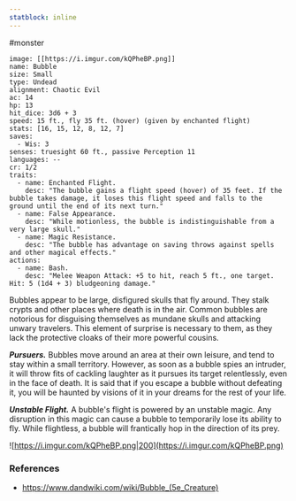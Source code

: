 ```yaml
---
statblock: inline
---
```

#monster 

```statblock
image: [[https://i.imgur.com/kQPheBP.png]]
name: Bubble
size: Small
type: Undead
alignment: Chaotic Evil
ac: 14
hp: 13
hit_dice: 3d6 + 3
speed: 15 ft., fly 35 ft. (hover) (given by enchanted flight)
stats: [16, 15, 12, 8, 12, 7]
saves:
  - Wis: 3
senses: truesight 60 ft., passive Perception 11
languages: --
cr: 1/2
traits:
  - name: Enchanted Flight.
    desc: "The bubble gains a flight speed (hover) of 35 feet. If the bubble takes damage, it loses this flight speed and falls to the ground until the end of its next turn."
  - name: False Appearance.
    desc: "While motionless, the bubble is indistinguishable from a very large skull."
  - name: Magic Resistance.
    desc: "The bubble has advantage on saving throws against spells and other magical effects."
actions:
  - name: Bash.
    desc: "Melee Weapon Attack: +5 to hit, reach 5 ft., one target. Hit: 5 (1d4 + 3) bludgeoning damage."
```

Bubbles appear to be large, disfigured skulls that fly around. They stalk crypts and other places where death is in the air. Common bubbles are notorious for disguising themselves as mundane skulls and attacking unwary travelers. This element of surprise is necessary to them, as they lack the protective cloaks of their more powerful cousins.

_**Pursuers.**_ Bubbles move around an area at their own leisure, and tend to stay within a small territory. However, as soon as a bubble spies an intruder, it will throw fits of cackling laughter as it pursues its target relentlessly, even in the face of death. It is said that if you escape a bubble without defeating it, you will be haunted by visions of it in your dreams for the rest of your life.

_**Unstable Flight.**_ A bubble's flight is powered by an unstable magic. Any disruption in this magic can cause a bubble to temporarily lose its ability to fly. While flightless, a bubble will frantically hop in the direction of its prey.

![https://i.imgur.com/kQPheBP.png|200](https://i.imgur.com/kQPheBP.png)

### References

* https://www.dandwiki.com/wiki/Bubble_(5e_Creature)
